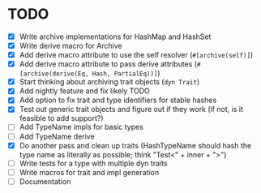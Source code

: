 # TODO

- [x] Write archive implementations for HashMap and HashSet
- [x] Write derive macro for Archive
- [x] Add derive macro attribute to use the self resolver (`#[archive(self)]`)
- [x] Add derive macro attribute to pass derive attributes (`#[archive(derive(Eq, Hash, PartialEq))]`) 
- [x] Start thinking about archiving trait objects (`dyn Trait`)
- [x] Add nightly feature and fix likely TODO
- [x] Add option to fix trait and type identifiers for stable hashes
- [x] Test out generic trait objects and figure out if they work (if not, is it feasible to add support?)
- [ ] Add TypeName impls for basic types
- [ ] Add TypeName derive
- [x] Do another pass and clean up traits (HashTypeName should hash the type name as literally as possible; think "Test<" + inner + ">")
- [ ] Write tests for a type with multiple dyn traits
- [ ] Write macros for trait and impl generation
- [ ] Documentation